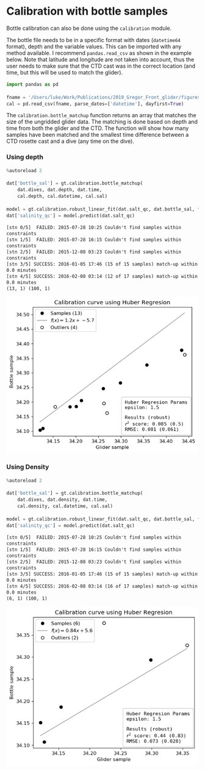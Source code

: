 
# Calibration with bottle samples

Bottle calibration can also be done using the `calibration` module.

The bottle file needs to be in a specific format with dates (`datetime64` format), depth and the variable values. This can be imported with any method available. I recommend `pandas.read_csv` as shown in the example below. Note that latitude and longitude are not taken into account, thus the user needs to make sure that the CTD cast was in the correct location (and time, but this will be used to match the glider).


```python
import pandas as pd

fname = '/Users/luke/Work/Publications/2019_Gregor_Front_glider/figures/SOSCEX 3 PS1.csv'
cal = pd.read_csv(fname, parse_dates=['datetime'], dayfirst=True)
```

The `calibration.bottle_matchup` function returns an array that matches the size of the ungridded glider data.
The matching is done based on depth and time from both the glider and the CTD. The function will show how many samples have been matched and the smallest time difference between a CTD rosette cast and a dive (any time on the dive).

### Using depth


```python
%autoreload 2

dat['bottle_sal'] = gt.calibration.bottle_matchup(
    dat.dives, dat.depth, dat.time,
    cal.depth, cal.datetime, cal.sal)

model = gt.calibration.robust_linear_fit(dat.salt_qc, dat.bottle_sal, fit_intercept=True, epsilon=1.5)
dat['salinity_qc'] = model.predict(dat.salt_qc)
```

    [stn 0/5]  FAILED: 2015-07-28 10:25 Couldn't find samples within constraints
    [stn 1/5]  FAILED: 2015-07-28 16:15 Couldn't find samples within constraints
    [stn 2/5]  FAILED: 2015-12-08 03:23 Couldn't find samples within constraints
    [stn 3/5] SUCCESS: 2016-01-05 17:46 (15 of 15 samples) match-up within 0.0 minutes
    [stn 4/5] SUCCESS: 2016-02-08 03:14 (12 of 17 samples) match-up within 0.0 minutes
    (13, 1) (100, 1)



![png](img/output_92_1.png)


### Using Density


```python
%autoreload 2

dat['bottle_sal'] = gt.calibration.bottle_matchup(
    dat.dives, dat.density, dat.time,
    cal.density, cal.datetime, cal.sal)

model = gt.calibration.robust_linear_fit(dat.salt_qc, dat.bottle_sal, fit_intercept=True, epsilon=1.5)
dat['salinity_qc'] = model.predict(dat.salt_qc)
```

    [stn 0/5]  FAILED: 2015-07-28 10:25 Couldn't find samples within constraints
    [stn 1/5]  FAILED: 2015-07-28 16:15 Couldn't find samples within constraints
    [stn 2/5]  FAILED: 2015-12-08 03:23 Couldn't find samples within constraints
    [stn 3/5] SUCCESS: 2016-01-05 17:46 (15 of 15 samples) match-up within 0.0 minutes
    [stn 4/5] SUCCESS: 2016-02-08 03:14 (16 of 17 samples) match-up within 0.0 minutes
    (6, 1) (100, 1)



![png](img/output_94_1.png)
